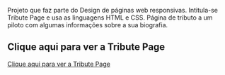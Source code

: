 Projeto que faz parte do Design de páginas web responsivas. Intitula-se Tribute Page e usa as linguagens HTML e CSS. 
Página de tributo a um piloto com algumas informações sobre a sua biografia.
## Clique aqui para ver a Tribute Page
<a href="https://nuno1alves.github.io/portfolio-websites/Tribute%20Page/" target="_blank">Clique aqui para ver a Tribute Page</a>

